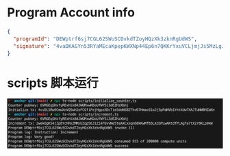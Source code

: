 # Program Account info

```json
{
  "programId": "DEWptrf6sj7CGL62SWuSCDvkdTZoyHQzXk3zknRgUdWS",
  "signature": "4vaDKAGYn53RYaMEcaKpepKWXNp44Ep6n7QKKrYxuVCLjmjJs5MzLgJ5PHi3jLSZdYbKHUWv7Kahk95FD89p8fDw"
}
```

# scripts 脚本运行

![alt text](image.png)

